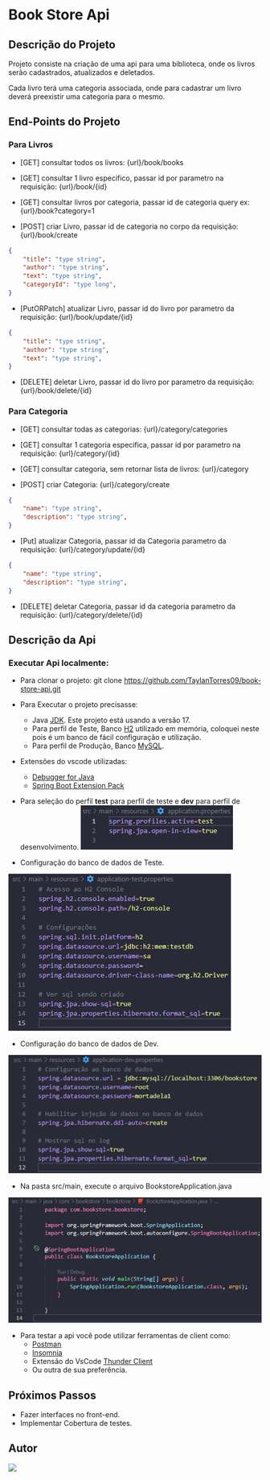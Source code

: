 # Book Store Api

## Descrição do Projeto

Projeto consiste na criação de uma api para uma biblioteca, onde os livros serão cadastrados, atualizados e deletados.

Cada livro terá uma categoria associada, onde para cadastrar um livro deverá preexistir uma categoria para o mesmo.

## End-Points do Projeto

### Para Livros
- [GET] consultar todos os livros: {url}/book/books

- [GET] consultar 1 livro especifico, passar id por parametro na requisição: {url}/book/{id}

- [GET] consultar livros por categoria, passar id de categoria query ex: {url}/book?category=1

- [POST] criar Livro, passar id de categoria no corpo da requisição: {url}/book/create
``` Json Body
{
    "title": "type string",
    "author": "type string",
    "text": "type string",
    "categoryId": "type long",
}
```

- [PutORPatch] atualizar Livro, passar id do livro por parametro da requisição: {url}/book/update/{id}
``` Json Body
{
    "title": "type string",
    "author": "type string",
    "text": "type string",
}
```

- [DELETE] deletar Livro, passar id do livro por parametro da requisição: {url}/book/delete/{id}

### Para Categoria

- [GET] consultar todas as categorias: {url}/category/categories

- [GET] consultar 1 categoria especifica, passar id por parametro na requisição: {url}/category/{id}

- [GET] consultar categoria, sem retornar lista de livros: {url}/category

- [POST] criar Categoria: {url}/category/create
``` Json Body
{
    "name": "type string",
    "description": "type string",
}
```

- [Put] atualizar Categoria, passar id da Categoria parametro da requisição: {url}/category/update/{id}
``` Json Body
{
    "name": "type string",
    "description": "type string",
}
```

- [DELETE] deletar Categoria, passar id da categoria parametro da requisição: {url}/category/delete/{id}

## Descrição da Api
### Executar Api localmente:
- Para clonar o projeto: git clone https://github.com/TaylanTorres09/book-store-api.git
- Para Executar o projeto precisasse:
    - Java [JDK](https://www.oracle.com/java/technologies/downloads/#java17). Este projeto está usando a versão 17.
    - Para perfil de Teste, Banco [H2](https://www.h2database.com/html/main.html) utilizado em memória, coloquei neste pois é um banco de fácil configuração e utilização.
    - Para perfil de Produção, Banco [MySQL](https://www.mysql.com/products/workbench/).

- Extensões do vscode utilizadas:
    - [Debugger for Java](https://marketplace.visualstudio.com/items?itemName=redhat.java)
    - [Spring Boot Extension Pack](https://marketplace.visualstudio.com/items?itemName=Pivotal.vscode-boot-dev-pack)

- Para seleção do perfil **test** para perfil de teste e **dev** para perfil de desenvolvimento.
![ApplicationProperties](README_IMG/application.properties.png)

- Configuração do banco de dados de Teste.

![ApplicationProperties](README_IMG/application-test.properties.png)

- Configuração do banco de dados de Dev.

![ApplicationProperties](README_IMG/application-dev.properties.png)

- Na pasta src/main, execute o arquivo BookstoreApplication.java

![BookstoreApplication](README_IMG/BookStoreApplication.png)

- Para testar a api você pode utilizar ferramentas de client como:
    - [Postman](https://www.postman.com/)
    - [Insomnia](https://insomnia.rest/download)
    - Extensão do VsCode [Thunder Client](https://marketplace.visualstudio.com/items?itemName=rangav.vscode-thunder-client)
    - Ou outra de sua preferência.

## Próximos Passos
- Fazer interfaces no front-end.
- Implementar Cobertura de testes.
## Autor
<a href="https://www.linkedin.com/in/taylan-torres" target="_blank"><img src="https://img.shields.io/badge/-LinkedIn-%230077B5?style=for-the-badge&logo=linkedin&logoColor=white" target="_blank"></a> 